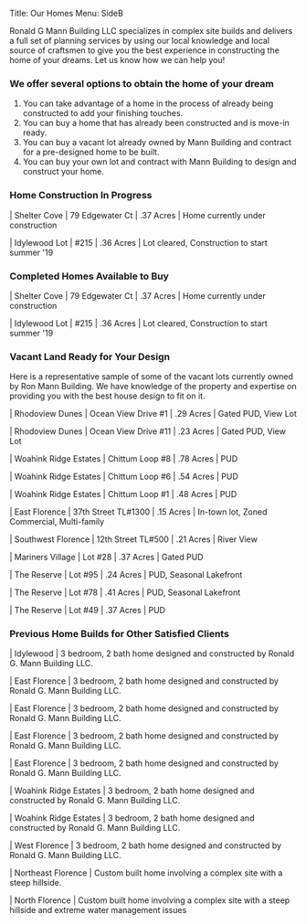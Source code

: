Title: Our Homes
Menu: SideB

Ronald G Mann Building LLC specializes in complex site builds and delivers a full set of planning services by using our local knowledge and local source of craftsmen to give you the best experience in constructing the home of your dreams.
Let us know how we can help you!

### We offer several options to obtain the home of your dream

1. You can take advantage of a home in the process of already being constructed to add your finishing touches.
2. You can buy a home that has already been constructed and is move-in ready.
3. You can buy a vacant lot already owned by Mann Building and contract for a pre-designed home to be built.
4. You can buy your own lot and contract with Mann Building to design and construct your home.


### Home Construction In Progress

| Shelter Cove	        | 79 Edgewater Ct	      | .37 Acres	 | Home currently under construction

| Idylewood	Lot         | #215	                | .36 Acres	 | Lot cleared, Construction to start summer '19


### Completed Homes Available to Buy

| Shelter Cove	        | 79 Edgewater Ct	      | .37 Acres	 | Home currently under construction

| Idylewood	Lot         | #215	                | .36 Acres	 | Lot cleared, Construction to start summer '19


### Vacant Land Ready for Your Design

Here is a representative sample of some of the vacant lots currently owned by Ron Mann Building.
We have knowledge of the property and expertise on providing you with the best house design to fit on it.

| Rhodoview Dunes     	| Ocean View Drive #1 	| .29 Acres	| Gated PUD, View Lot

| Rhodoview Dunes     	| Ocean View Drive #11	| .23 Acres	| Gated PUD, View Lot

| Woahink Ridge Estates	| Chittum Loop #8	      | .78 Acres	| PUD

| Woahink Ridge Estates	| Chittum Loop #6     	| .54 Acres	| PUD

| Woahink Ridge Estates	| Chittum Loop #1     	| .48 Acres	| PUD

| East Florence       	| 37th Street TL#1300	  | .15 Acres	| In-town lot, Zoned Commercial, Multi-family

| Southwest Florence  	| 12th Street TL#500	  | .21 Acres	| River View

| Mariners Village	    | Lot #28             	| .37 Acres	| Gated PUD

| The Reserve         	| Lot #95             	| .24 Acres | PUD, Seasonal Lakefront

| The Reserve	          | Lot #78	              | .41 Acres | PUD, Seasonal Lakefront

| The Reserve         	| Lot #49	              | .37 Acres | PUD


### Previous Home Builds for Other Satisfied Clients

| Idylewood	            | 3 bedroom, 2 bath home designed and constructed by Ronald G. Mann Building LLC.

| East Florence       	| 3 bedroom, 2 bath home designed and constructed by Ronald G. Mann Building LLC.

| East Florence	        | 3 bedroom, 2 bath home designed and constructed by Ronald G. Mann Building LLC.

| East Florence         | 3 bedroom, 2 bath home designed and constructed by Ronald G. Mann Building LLC.

| East Florence	        | 3 bedroom, 2 bath home designed and constructed by Ronald G. Mann Building LLC.

| Woahink Ridge Estates	| 3 bedroom, 2 bath home designed and constructed by Ronald G. Mann Building LLC.

| Woahink Ridge Estates	| 3 bedroom, 2 bath home designed and constructed by Ronald G. Mann Building LLC.

| West Florence       	| 3 bedroom, 2 bath home designed and constructed by Ronald G. Mann Building LLC.

| Northeast Florence	  | Custom built home involving a complex site with a steep hillside.

| North Florence	      | Custom built home involving a complex site with a steep hillside and extreme water management issues

